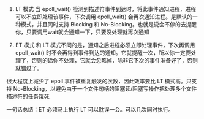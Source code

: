 1. LT 模式
当 epoll_wait() 检测到描述符事件到达时，将此事件通知进程，进程可以不立即处理该事件，下次调用 epoll_wait() 会再次通知进程。是默认的一种模式，并且同时支持 Blocking 和 No-Blocking。也就是说会不停的去提醒你，只要调用wait就会通知一下，只要没处理就再次通知

2. ET 模式
和 LT 模式不同的是，通知之后进程必须立即处理事件，下次再调用 epoll_wait() 时不会再得到事件到达的通知。它就提醒一次，所以你一定要处理了，否则的话你不处理，它就会忽略掉，除非它下次的事件准备好了，否则就错过了。

很大程度上减少了 epoll 事件被重复触发的次数，因此效率要比 LT 模式高。只支持 No-Blocking，以避免由于一个文件句柄的阻塞读/阻塞写操作把处理多个文件描述符的任务饿死

一句话总结：ET 必须马上执行 LT 可以耽误一会。可以几次同时执行。
